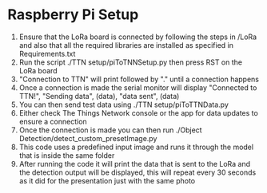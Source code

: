 # Raspberry Pi Setup
1. Ensure that the LoRa board is connected by following the steps in /LoRa and also that all the required libraries are installed as specified in Requirements.txt
2. Run the script ./TTN setup/piToTNNSetup.py then press RST on the LoRa board
3. "Connection to TTN" will print followed by "." until a connection happens
4. Once a connection is made the serial monitor will display "Connected to TTN!", "Sending data", (data), "data sent", (data)
5. You can then send test data using ./TTN setup/piToTTNData.py
6. Either check The Things Network console or the app for data updates to ensure a connection
7. Once the connection is made you can then run ./Object Detection/detect_custom_presetImage.py
8. This code uses a predefined input image and runs it through the model that is inside the same folder
9. After running the code it will print the data that is sent to the LoRa and the detection output will be displayed, this will repeat every 30 seconds as it did for the presentation just with the same photo
